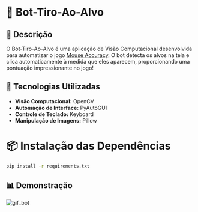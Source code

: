 # 🎯 Bot-Tiro-Ao-Alvo

## 📄 Descrição
O Bot-Tiro-Ao-Alvo é uma aplicação de Visão Computacional desenvolvida para automatizar o jogo [Mouse Accuracy](https://mouseaccuracy.com/).
O bot detecta os alvos na tela e clica automaticamente à medida que eles aparecem, proporcionando uma pontuação impressionante no jogo!

## 🚀 Tecnologias Utilizadas
- **Visão Computacional:** OpenCV
- **Automação de Interface:** PyAutoGUI
- **Controle de Teclado:** Keyboard
- **Manipulação de Imagens:** Pillow

# 📦 Instalação das Dependências
```bash
pip install -r requirements.txt
```

## 📊 Demonstração
![gif_bot](https://github.com/user-attachments/assets/aab93f66-584c-4ba6-8bc5-2b77deee481c)
